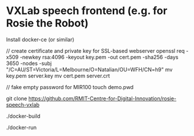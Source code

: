 # VXLab speech frontend (e.g. for Rosie the Robot)

Install docker-ce (or similar)

// create certificate and private key for SSL-based webserver
openssl req -x509 -newkey rsa:4096 -keyout key.pem -out cert.pem -sha256 -days 3650 -nodes -subj "/C=AU/ST=Victoria/L=Melbourne/O=Natalian/OU=WFH/CN=h9"
mv key.pem server.key
mv cert.pem server.crt

// fake empty password for MIR100
touch demo.pwd

git clone https://github.com/RMIT-Centre-for-Digital-Innovation/rosie-speech-vxlab

./docker-build

./docker-run
